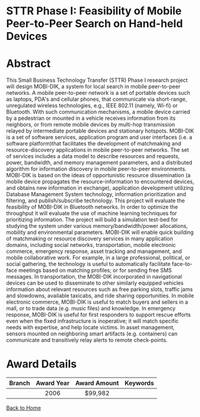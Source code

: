 
STTR Phase I: Feasibility of Mobile Peer-to-Peer Search on Hand-held Devices
============================================================================

# Abstract


This Small Business Technology Transfer (STTR) Phase I research project will design MOBI-DIK, a system for local search in mobile peer-to-peer networks. A mobile peer-to-peer network is a set of portable devices such as laptops, PDA's and cellular phones, that communicate via short-range, unregulated wireless technologies, e.g., IEEE 802.11 (namely, Wi-fi) or Bluetooth. With such communication mechanisms, a mobile device carried by a pedestrian or mounted in a vehicle receives information from its neighbors, or from remote mobile devices by multi-hop transmission relayed by intermediate portable devices and stationary hotspots. MOBI-DIK is a set of software services, application program and user interfaces (i.e. a software platform)that facilitates the development of matchmaking and resource-discovery applications in mobile peer-to-peer networks. The set of services includes a data model to describe resources and requests, power, bandwidth, and memory management parameters, and a distributed algorithm for information discovery in mobile peer-to-peer environments. MOBI-DIK is based on the ideas of opportunistic resource dissemination (a mobile device propagates the resource-information to encountered devices, and obtains new information in exchange), application development utilizing Database Management System technology, information prioritization and filtering, and publish/subscribe technology.  This project will evaluate the feasibility of MOBI-DIK in Bluetooth networks. In order to optimize the throughput it will evaluate the use of machine learning techniques for prioritizing information. The project will build a simulation test-bed for studying the system under various memory/bandwidth/power allocations, mobility and environmental parameters. MOBI-DIK will enable quick building of matchmaking or resource discovery services in many application domains, including social networks, transportation, mobile electronic commerce, emergency response, asset tracking and management, and mobile collaborative work. For example, in a large professional, political, or social gathering, the technology is useful to automatically facilitate face-to-face meetings based on matching profiles; or for sending free SMS messages. In transportation, the MOBI-DIK incorporated in navigational devices can be used to disseminate to other similarly equipped vehicles information about relevant resources such as free parking slots, traffic jams and slowdowns, available taxicabs, and ride sharing opportunities. In mobile electronic commerce, MOBI-DIK is useful to match buyers and sellers in a mall, or to trade data (e.g. music files) and knowledge. In emergency response, MOBI-DIK is useful for first responders to support rescue efforts even when the fixed infrastructure is inoperative; it will match specific needs with expertise, and help locate victims. In asset management, sensors mounted on neighboring smart artifacts (e.g. containers) can communicate and transitively relay alerts to remote check-points.  

# Award Details

|Branch|Award Year|Award Amount|Keywords|
| :---: | :---: | :---: | :---: |
||2006|$99,982||
  
  


[Back to Home](https://github.com/chrischow/dod_sbir_awards#84)